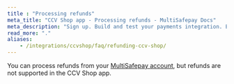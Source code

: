 ```yaml
---
title : "Processing refunds"
meta_title: "CCV Shop app - Processing refunds - MultiSafepay Docs"
meta_description: "Sign up. Build and test your payments integration. Explore our products and services. Use our API Reference, SDKs, and wrappers. Get support."
read_more: "."
aliases: 
    - /integrations/ccvshop/faq/refunding-ccv-shop/
---
```


You can process refunds from your [MultiSafepay account](https://merchant.multisafepay.com), but refunds are not supported in the CCV Shop app.
